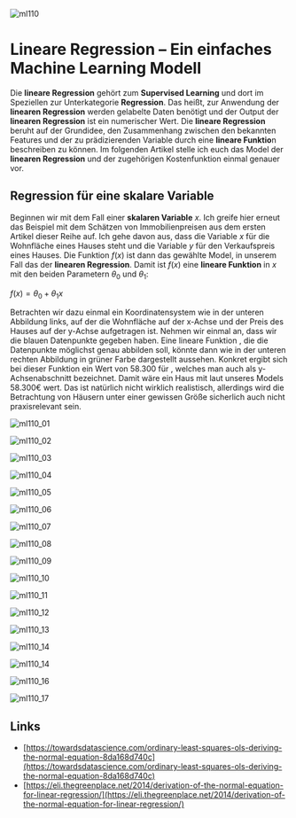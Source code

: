 ![ml110](pictures/ml110.png)

# Lineare Regression – Ein einfaches Machine Learning Modell

Die **lineare Regression** gehört zum **Supervised Learning** und dort im Speziellen zur Unterkategorie **Regression**. Das heißt, zur Anwendung der **linearen Regression** werden gelabelte Daten benötigt und der Output der **linearen Regression** ist ein numerischer Wert. Die **lineare Regression** beruht auf der Grundidee, den Zusammenhang zwischen den bekannten Features und der zu prädizierenden Variable durch eine **lineare Funktio**n beschreiben zu können. Im folgenden Artikel stelle ich euch das Model der **linearen Regression** und der zugehörigen Kostenfunktion einmal genauer vor.

## Regression für eine skalare Variable

Beginnen wir mit dem Fall einer **skalaren Variable** $`x`$. Ich greife hier erneut das Beispiel mit dem Schätzen von Immobilienpreisen aus dem ersten Artikel dieser Reihe auf. Ich gehe davon aus, dass die Variable $`x`$ für die Wohnfläche eines Hauses steht und die Variable $`y`$ für den Verkaufspreis eines Hauses. Die Funktion $`f(x)`$ ist dann das gewählte Model, in unserem Fall das der **linearen Regression**. Damit ist $`f(x)`$ eine **lineare Funktion** in $`x`$ mit den beiden Parametern $`\theta_0`$ und $`\theta_1`$:

$`f(x) = \theta_0 + \theta_1 x`$

Betrachten wir dazu einmal ein Koordinatensystem wie in der unteren Abbildung links, auf der die Wohnfläche auf der x-Achse und der Preis des Hauses auf der y-Achse aufgetragen ist. Nehmen wir einmal an, dass wir die blauen Datenpunkte gegeben haben. Eine lineare Funktion , die die Datenpunkte möglichst genau abbilden soll, könnte dann wie in der unteren rechten Abbildung in grüner Farbe dargestellt aussehen. Konkret ergibt sich bei dieser Funktion ein Wert von 58.300 für , welches man auch als y-Achsenabschnitt bezeichnet. Damit wäre ein Haus mit laut unseres Models 58.300€ wert. Das ist natürlich nicht wirklich realistisch, allerdings wird die Betrachtung von Häusern unter einer gewissen Größe sicherlich auch nicht praxisrelevant sein.


![ml110_01](pictures/ml110_01.JPG)

![ml110_02](pictures/ml110_02.JPG)

![ml110_03](pictures/ml110_03.JPG)

![ml110_04](pictures/ml110_04.JPG)

![ml110_05](pictures/ml110_05.JPG)

![ml110_06](pictures/ml110_06.JPG)

![ml110_07](pictures/ml110_07.JPG)

![ml110_08](pictures/ml110_08.JPG)

![ml110_09](pictures/ml110_09.JPG)

![ml110_10](pictures/ml110_10.JPG)

![ml110_11](pictures/ml110_11.JPG)

![ml110_12](pictures/ml110_12.JPG)

![ml110_13](pictures/ml110_13.JPG)

![ml110_14](pictures/ml110_14.JPG)

![ml110_14](pictures/ml110_15.JPG)

![ml110_16](pictures/ml110_16.JPG)

![ml110_17](pictures/ml110_17.JPG)

## Links

- [https://towardsdatascience.com/ordinary-least-squares-ols-deriving-the-normal-equation-8da168d740c](https://towardsdatascience.com/ordinary-least-squares-ols-deriving-the-normal-equation-8da168d740c)
- [https://eli.thegreenplace.net/2014/derivation-of-the-normal-equation-for-linear-regression/](https://eli.thegreenplace.net/2014/derivation-of-the-normal-equation-for-linear-regression/)
